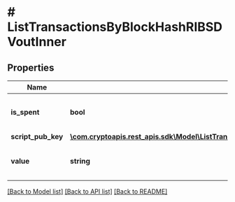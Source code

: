 # # ListTransactionsByBlockHashRIBSDVoutInner

## Properties

Name | Type | Description | Notes
------------ | ------------- | ------------- | -------------
**is_spent** | **bool** | Defines whether the output is spent or not. |
**script_pub_key** | [**\com.cryptoapis.rest_apis.sdk\Model\ListTransactionsByBlockHashRIBSDVoutInnerScriptPubKey**](ListTransactionsByBlockHashRIBSDVoutInnerScriptPubKey.md) |  |
**value** | **string** | Represents the sent/received amount. |

[[Back to Model list]](../../README.md#models) [[Back to API list]](../../README.md#endpoints) [[Back to README]](../../README.md)
